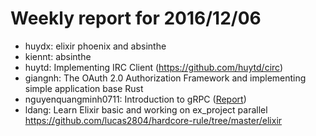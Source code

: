 # Weekly report for 2016/12/06
- huydx: elixir phoenix and absinthe
- kiennt: absinthe
- huytd: Implementing IRC Client (https://github.com/huytd/circ)
- giangnh: The OAuth 2.0 Authorization Framework and implementing simple application base Rust
- nguyenquangminh0711: Introduction to gRPC ([Report](https://github.com/nguyenquangminh0711/til/blob/master/research-grpc.md))
- ldang: Learn Elixir basic and working on ex_project parallel https://github.com/lucas2804/hardcore-rule/tree/master/elixir

